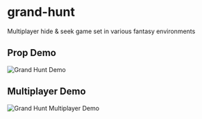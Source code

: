 # grand-hunt
Multiplayer hide &amp; seek game set in various fantasy environments

## Prop Demo
![Grand Hunt Demo](demo/demo1.gif)
## Multiplayer Demo
![Grand Hunt Multiplayer Demo](demo/demo2.gif)